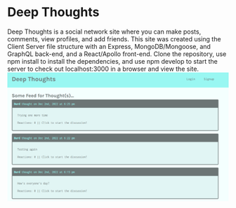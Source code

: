 # Deep Thoughts
Deep Thoughts is a social network site where you can make posts, comments, view profiles, and add friends. This site was created using the Client Server file structure with an Express, MongoDB/Mongoose, and GraphQL back-end, and a React/Apollo front-end. Clone the repository, use npm install to install the dependencies, and use npm develop to start the server to check out localhost:3000 in a browser and view the site.
![website](/website.jpg)